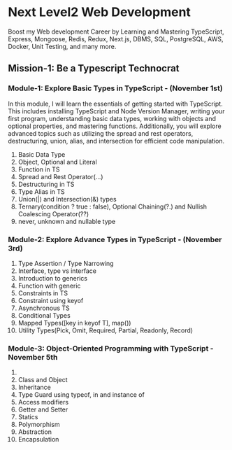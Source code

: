 # Next Level2 Web Development

Boost my Web development Career by Learning and Mastering TypeScript, Express, Mongoose, Redis, Redux, Next.js, DBMS, SQL, PostgreSQL, AWS, Docker, Unit Testing, and many more.

## Mission-1: Be a Typescript Technocrat

### Module-1: Explore Basic Types in TypeScript - (November 1st)

In this module, I will learn the essentials of getting started with TypeScript. This includes installing TypeScript and Node Version Manager, writing your first program, understanding basic data types, working with objects and optional properties, and mastering functions. Additionally, you will explore advanced topics such as utilizing the spread and rest operators, destructuring, union, alias, and intersection for efficient code manipulation.

1. Basic Data Type
1. Object, Optional and Literal
1. Function in TS
1. Spread and Rest Operator(...)
1. Destructuring in TS
1. Type Alias in TS
1. Union(|) and Intersection(&) types
1. Ternary(condition ? true : false), Optional Chaining(?.) and Nullish Coalescing Operator(??)
1. never, unknown and nullable type

### Module-2: Explore Advance Types in TypeScript - (November 3rd)

1. Type Assertion / Type Narrowing
1. Interface, type vs interface
1. Introduction to generics
1. Function with generic
1. Constraints in TS
1. Constraint using keyof
1. Asynchronous TS
1. Conditional Types
1. Mapped Types([key in keyof T], map())
1. Utility Types(Pick, Omit, Required, Partial, Readonly, Record)

### Module-3: Object-Oriented Programming with TypeScript - November 5th

1.
1. Class and Object
1. Inheritance
1. Type Guard using typeof, in and instance of
1. Access modifiers
1. Getter and Setter
1. Statics
1. Polymorphism
1. Abstraction
1. Encapsulation
